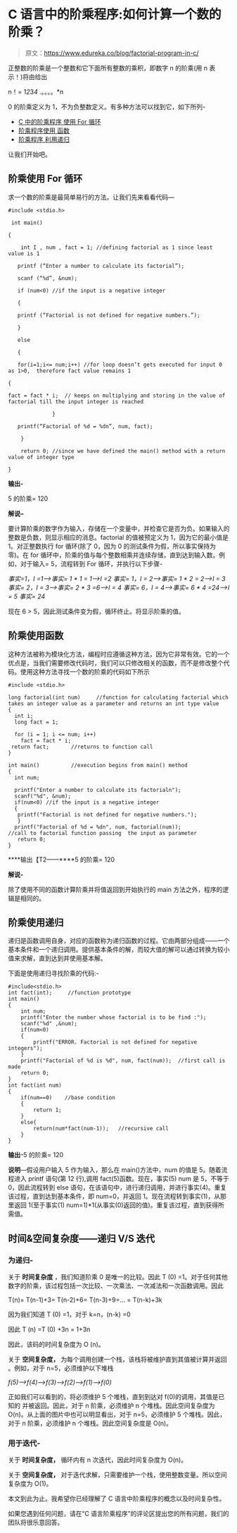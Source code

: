 # C 语言中的阶乘程序:如何计算一个数的阶乘？

> 原文：<https://www.edureka.co/blog/factorial-program-in-c/>

正整数的阶乘是一个整数和它下面所有整数的乘积，即数字 n 的阶乘(用 n 表示！)将由给出

n！= 1*2*3*4* .。。。。*n

0 的阶乘定义为 1，不为负整数定义。有多种方法可以找到它，如下所列-

*   [C 中的阶乘程序 使用 For 循环](#factorialusingforloop)
*   [](#factorialusingforloop)[阶乘程序使用 函数](#factorialusingfunctions)
*   [阶乘程序 利用递归](#factorialusingrecursion)

让我们开始吧。

## **阶乘使用 For 循环**

求一个数的阶乘是最简单易行的方法。让我们先来看看代码—

```
#include <stdio.h>

 int main()

{

    int I , num , fact = 1; //defining factorial as 1 since least value is 1

   printf (“Enter a number to calculate its factorial”);

   scanf (“%d”, &num);

   if (num<0) //if the input is a negative integer

   {

   printf (“Factorial is not defined for negative numbers.”);

   }

   else

   {

   for(i=1;i<= num;i++) //for loop doesn’t gets executed for input 0 as 1>0,  therefore fact value remains 1

{

fact = fact * i;  // keeps on multiplying and storing in the value of factorial till the input integer is reached

              }

   printf(“Factorial of %d = %dn”, num, fact);

    }

    return 0; //since we have defined the main() method with a return value of integer type

}
```

****输出-****

5 的阶乘= 120

****解说**–**

要计算阶乘的数字作为输入，存储在一个变量中，并检查它是否为负。如果输入的整数是负数，则显示相应的消息。factorial 的值被预定义为 1，因为它的最小值是 1。对正整数执行 for 循环(除了 0，因为 0 的测试条件为假，所以事实保持为零)。在 for 循环中，阶乘的值与每个整数相乘并连续存储，直到达到输入数。例如，对于输入= 5，流程转到 For 循环，并执行以下步骤-

*事实=1，I =1—>事实= 1 * 1 = 1—>I =2 事实= 1，I = 2—>事实= 1 * 2 = 2—>I = 3 事实= 2，I = 3—>事实= 2 * 3 =6—>I = 4 事实= 6，I = 4—>事实= 6 * 4 =24—>I = 5 事实= 24*

现在 6 > 5，因此测试条件变为假，循环终止。将显示阶乘的值。

## **阶乘使用函数**

这种方法被称为模块化方法，编程时应遵循这种方法，因为它非常有效。它的一个优点是，当我们需要修改代码时，我们可以只修改相关的函数，而不是修改整个代码。使用这种方法寻找一个数的阶乘的代码如下所示

```
#include <stdio.h>

long factorial(int num)     //function for calculating factorial which takes an integer value as a parameter and returns an int type value
{
  int i;
  long fact = 1;

  for (i = 1; i <= num; i++)
	fact = fact * i;
 return fact;   	//returns to function call
}

int main()        	//execution begins from main() method
{
  int num;

  printf("Enter a number to calculate its factorialn");
  scanf("%d", &num);
  if(num<0) //if the input is a negative integer
  {
   printf("Factorial is not defined for negative numbers.");
   }
  printf("Factorial of %d = %dn", num, factorial(num));                             	//call to factorial function passing  the input as parameter
   return 0;
}

```

****输出【T2——****5 的阶乘= 120

****解说-****

除了使用不同的函数计算阶乘并将值返回到开始执行的 main 方法之外，程序的逻辑是相同的。

## **阶乘使用递归**

递归是函数调用自身，对应的函数称为递归函数的过程。它由两部分组成——一个基本条件和一个递归调用。提供基本条件的解，而较大值的解可以通过转换为较小值来求解，直到达到并使用基本解。

下面是使用递归寻找阶乘的代码:-

```
#include<stdio.h>
int fact(int);     //function prototype
int main()
{
    int num;
    printf("Enter the number whose factorial is to be find :");
    scanf("%d" ,&num);
    if(num<0)
    {
        printf("ERROR. Factorial is not defined for negative integers");
    }
    printf("Factorial of %d is %d", num, fact(num));  //first call is made
    return 0;
}
int fact(int num)
{
    if(num==0)    //base condition
    {
        return 1;
    }
    else{
        return(num*fact(num-1));   //recursive call
    }
}

```

**输出**–5 的阶乘= 120

**说明**—假设用户输入 5 作为输入，那么在 main()方法中，num 的值是 5。随着流程进入 printf 语句(第 12 行),调用 fact(5)函数。现在，事实(5) num 是 5，不等于 0，因此流程转到 else 语句，在该语句中，进行递归调用，并进行事实(4)。重复该过程，直到达到基本条件，即 num=0，并返回 1。现在流程转到事实(1)，从那里返回 1(至于事实(1) num=1)*1(从事实(0)返回的值)。重复该过程，直到获得所需值。

## **时间&空间复杂度——递归 V/S 迭代**

### **为递归-**

关于 **时间复杂度** ，我们知道阶乘 0 是唯一的比较。因此 T (0) =1。对于任何其他数字的阶乘，该过程包括一次比较、一次乘法、一次减法和一次函数调用。因此

T(n)= T(n-1)+3= T(n-2)+6= T(n-3)+9=… = T(n-k)+3k

因为我们知道 T (0) =1，对于 k=n，(n-k) =0

因此 T (n) =T (0) +3n = 1+3n

因此，该码的时间复杂度为 O (n)。

关于 **空间复杂度，** 为每个调用创建一个栈，该栈将被维护直到其值被计算并返回 。例如，对于 n=5，必须维护以下堆栈

*f(5)——>f(4)——>f(3)——>f(2)——>f(1)——>f(0)*

正如我们可以看到的，将必须维护 5 个堆栈，直到到达对 f(0)的调用，其值是已知的 并被返回。因此，对于 n 阶乘，必须维护 n 个堆栈。因此空间复杂度为 O(n)。从上面的图片中也可以明显看出，对于 n=5，必须维护 5 个堆栈。因此，对于 n 阶乘，必须维护 n 个堆栈。因此空间复杂度是 O(n)。

### **用于迭代-**

关于 **时间复杂度，** 循环内有 n 次迭代，因此时间复杂度为 O(n)。

关于 **空间复杂度，** 对于迭代求解，只需要维护一个栈，使用整数变量。所以空间复杂度为 O(1)。

本文到此为止。我希望你已经理解了 C 语言中阶乘程序的概念以及时间复杂性。

如果您遇到任何问题，请在“C 语言阶乘程序”的评论区提出您的所有问题，我们的团队将很乐意回答。
